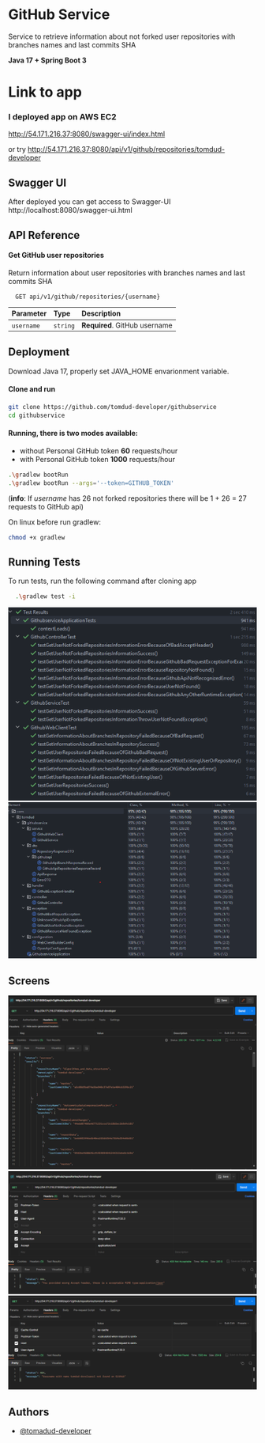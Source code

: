 
# GitHub Service

Service to retrieve information about not forked user repositories with branches names and last commits SHA

**Java 17 + Spring Boot 3**
# Link to app
### I deployed app on AWS EC2
http://54.171.216.37:8080/swagger-ui/index.html

or try http://54.171.216.37:8080/api/v1/github/repositories/tomdud-developer
## Swagger UI
After deployed you can get access to Swagger-UI http://localhost:8080/swagger-ui.html

## API Reference

#### Get GitHub user repositories
Return information about user repositories with branches names and last commits SHA

```http
  GET api/v1/github/repositories/{username}
```

| Parameter  | Type     | Description                   |
|:-----------|:---------|:------------------------------|
| `username` | `string` | **Required**. GitHub username |




## Deployment

Download Java 17, properly set JAVA_HOME envarionment variable.

#### Clone and run
```bash
git clone https://github.com/tomdud-developer/githubservice
cd githubservice
```
#### Running, there is two modes available:
- without Personal GitHub token **60** requests/hour
- with Personal GitHub token **1000** requests/hour 
```bash
.\gradlew bootRun
.\gradlew bootRun --args='--token=GITHUB_TOKEN'
```
(**info**: If _username_ has 26 not forked repositories there will be 1 + 26 = 27 requests to GitHub api)


On linux before run gradlew:
```bash
chmod +x gradlew
```

## Running Tests

To run tests, run the following command after cloning app

```bash
  .\gradlew test -i
```
![tests.png](assets%2Ftests.png)
![coverage.png](assets%2Fcoverage.png)

## Screens
![goodResponse.png](assets%2FgoodResponse.png)
![wrongHeader.png](assets%2FwrongHeader.png)
![userNotFound.png](assets%2FuserNotFound.png)


## Authors

- [@tomadud-developer](https://www.github.com/tomadud-developer)

